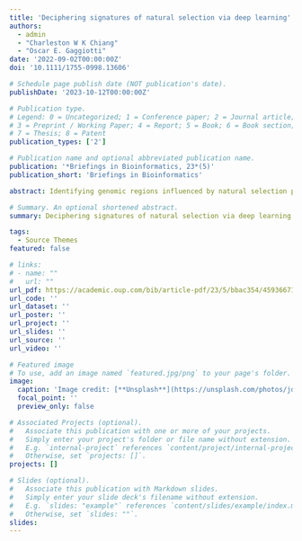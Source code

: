 ```yaml
---
title: 'Deciphering signatures of natural selection via deep learning'
authors:
  - admin
  - "Charleston W K Chiang"
  - "Oscar E. Gaggiotti"
date: '2022-09-02T00:00:00Z'
doi: '10.1111/1755-0998.13606'

# Schedule page publish date (NOT publication's date).
publishDate: '2023-10-12T00:00:00Z'

# Publication type.
# Legend: 0 = Uncategorized; 1 = Conference paper; 2 = Journal article;
# 3 = Preprint / Working Paper; 4 = Report; 5 = Book; 6 = Book section;
# 7 = Thesis; 8 = Patent
publication_types: ['2']

# Publication name and optional abbreviated publication name.
publication: '*Briefings in Bioinformatics, 23*(5)'
publication_short: 'Briefings in Bioinformatics'

abstract: Identifying genomic regions influenced by natural selection provides fundamental insights into the genetic basis of local adaptation. However, it remains challenging to detect loci under complex spatially varying selection. We propose a deep learning-based framework, DeepGenomeScan, which can detect signatures of spatially varying selection. We demonstrate that DeepGenomeScan outperformed principal component analysis- and redundancy analysis-based genome scans in identifying loci underlying quantitative traits subject to complex spatial patterns of selection. Noticeably, DeepGenomeScan increases statistical power by up to 47.25% under nonlinear environmental selection patterns. We applied DeepGenomeScan to a European human genetic dataset and identified some well-known genes under selection and a substantial number of clinically important genes that were not identified by SPA, iHS, Fst and Bayenv when applied to the same dataset.

# Summary. An optional shortened abstract.
summary: Deciphering signatures of natural selection via deep learning.

tags:
  - Source Themes
featured: false

# links:
# - name: ""
#   url: ""
url_pdf: https://academic.oup.com/bib/article-pdf/23/5/bbac354/45936671/bbac354.pdf
url_code: ''
url_dataset: ''
url_poster: ''
url_project: ''
url_slides: ''
url_source: ''
url_video: ''

# Featured image
# To use, add an image named `featured.jpg/png` to your page's folder.
image:
  caption: 'Image credit: [**Unsplash**](https://unsplash.com/photos/jdD8gXaTZsc)'
  focal_point: ''
  preview_only: false

# Associated Projects (optional).
#   Associate this publication with one or more of your projects.
#   Simply enter your project's folder or file name without extension.
#   E.g. `internal-project` references `content/project/internal-project/index.md`.
#   Otherwise, set `projects: []`.
projects: []

# Slides (optional).
#   Associate this publication with Markdown slides.
#   Simply enter your slide deck's filename without extension.
#   E.g. `slides: "example"` references `content/slides/example/index.md`.
#   Otherwise, set `slides: ""`.
slides:
---
```


